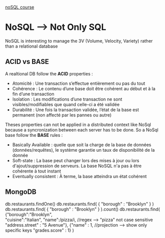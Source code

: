 [noSQL course](https://openclassrooms.com/en/courses/4462426-maitrisez-les-bases-de-donnees-nosql)

# NoSQL --> Not Only SQL

NoSQL is interesting to manage the 3V (Volume, Velocity, Variety) rather than a relational database

## ACID vs BASE

A realtional DB follow the **ACID** properties : 
* Atomicité : Une transaction s’effectue entièrement ou pas du tout
* Cohérence : Le contenu d’une base doit être cohérent au début et à la fin d’une transaction
* Isolation : Les modifications d’une transaction ne sont visibles/modifiables que quand celle-ci a été validée
* Durabilité : Une fois la transaction validée, l’état de la base est permanent (non affecté par les pannes ou autre)

Theses properties can not be applied in a distributed context like NoSql because a syncronization between each server has to be done. 
So a NoSql base follow the **BASE** rules :
* Basically Available : quelle que soit la charge de la base de données (données/requêtes), le système garantie un taux de disponibilité de la donnée
* Soft-state : La base peut changer lors des mises à jour ou lors d'ajout/suppression de serveurs. La base NoSQL n'a pas à être cohérente à tout instant
* Eventually consistent : À terme, la base atteindra un état cohérent

## MongoDB

  db.restaurants.findOne()
  db.restaurants.find( { "borough" : "Brooklyn" } )
  db.restaurants.find( { "borough" : "Brooklyn" } ).count()
  db.restaurants.find(
      {"borough":"Brooklyn",     
       "cuisine":"Italian",
       "name":/pizza/i,         //regex --> "pizza" not case sensitive
       "address.street" : "5 Avenue"},
      {"name" : 1,                  //projection --> show only specific keys
       "grades.score" : 1}
  )
  
